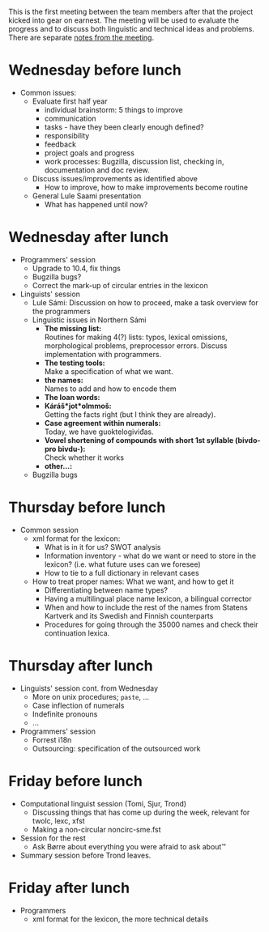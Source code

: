 This is the first meeting between the team members after that the
project kicked into gear on earnest. The meeting will be used to
evaluate the progress and to discuss both linguistic and technical ideas
and problems. There are separate [notes from the
meeting](guovdageaidnu-2005-05-notes.html).

Wednesday before lunch
======================

-   Common issues:
    -   Evaluate first half year
        -   individual brainstorm: 5 things to improve
        -   communication
        -   tasks - have they been clearly enough defined?
        -   responsibility
        -   feedback
        -   project goals and progress
        -   work processes: Bugzilla, discussion list, checking in,
            documentation and doc review.
    -   Discuss issues/improvements as identified above
        -   How to improve, how to make improvements become routine
    -   General Lule Saami presentation
        -   What has happened until now?

Wednesday after lunch
=====================

-   Programmers' session
    -   Upgrade to 10.4, fix things
    -   Bugzilla bugs?
    -   Correct the mark-up of circular entries in the lexicon
-   Linguists' session
    -   Lule Sámi: Discussion on how to proceed, make a task overview
        for the programmers
    -   Linguistic issues in Northern Sámi
        -   **The missing list:**  
            Routines for making 4(?) lists: typos, lexical omissions,
            morphological problems, preprocessor errors. Discuss
            implementation with programmers.
        -   **The testing tools:**  
            Make a specification of what we want.
        -   **the names:**  
            Names to add and how to encode them
        -   **The loan words:**  
        -   **Káráš\*jot\*olmmoš:**  
            Getting the facts right (but I think they are already).
        -   **Case agreement within numerals:**  
            Today, we have guoktelogiviđas.
        -   **Vowel shortening of compounds with short 1st syllable
            (bivdo- pro bivdu-):**  
            Check whether it works
        -   **other...:**  
    -   Bugzilla bugs

Thursday before lunch
=====================

-   Common session
    -   xml format for the lexicon:
        -   What is in it for us? SWOT analysis
        -   Information inventory - what do we want or need to store in
            the lexicon? (i.e. what future uses can we foresee)
        -   How to tie to a full dictionary in relevant cases
    -   How to treat proper names: What we want, and how to get it
        -   Differentiating between name types?
        -   Having a multilingual place name lexicon, a bilingual
            corrector
        -   When and how to include the rest of the names from Statens
            Kartverk and its Swedish and Finnish counterparts
        -   Procedures for going through the 35000 names and check their
            continuation lexica.

Thursday after lunch
====================

-   Linguists' session cont. from Wednesday
    -   More on unix procedures; `paste`, ...
    -   Case inflection of numerals
    -   Indefinite pronouns
    -   ...
-   Programmers' session
    -   Forrest i18n
    -   Outsourcing: specification of the outsourced work

Friday before lunch
===================

-   Computational linguist session (Tomi, Sjur, Trond)
    -   Discussing things that has come up during the week, relevant for
        twolc, lexc, xfst
    -   Making a non-circular noncirc-sme.fst
-   Session for the rest
    -   Ask Børre about everything you were afraid to ask about™
-   Summary session before Trond leaves.

Friday after lunch
==================

-   Programmers
    -   xml format for the lexicon, the more technical details
